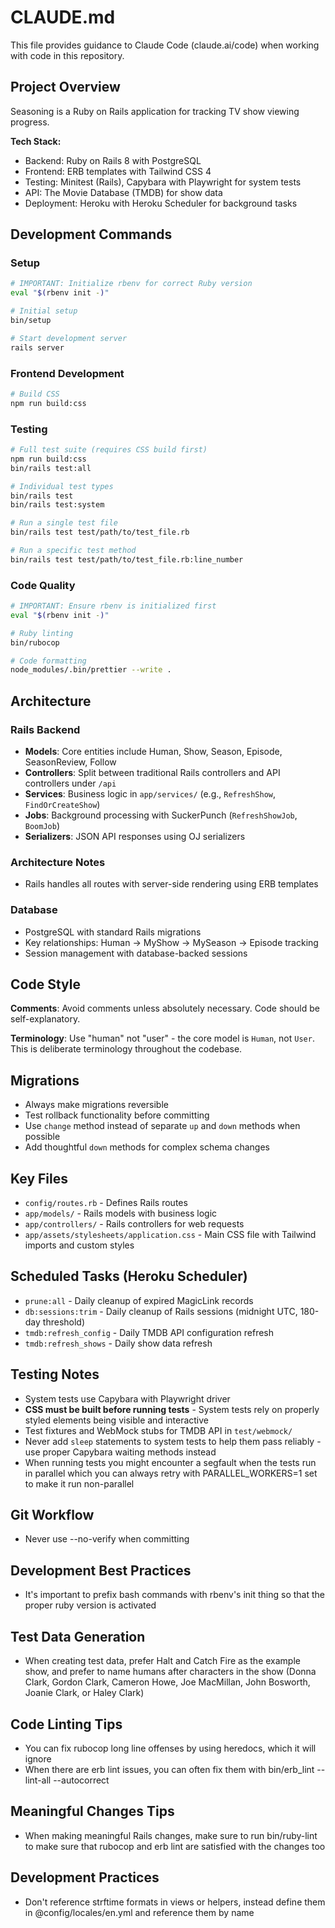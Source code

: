 # CLAUDE.md

This file provides guidance to Claude Code (claude.ai/code) when working with code in this repository.

## Project Overview

Seasoning is a Ruby on Rails application for tracking TV show viewing progress.

**Tech Stack:**

- Backend: Ruby on Rails 8 with PostgreSQL
- Frontend: ERB templates with Tailwind CSS 4
- Testing: Minitest (Rails), Capybara with Playwright for system tests
- API: The Movie Database (TMDB) for show data
- Deployment: Heroku with Heroku Scheduler for background tasks

## Development Commands

### Setup

```bash
# IMPORTANT: Initialize rbenv for correct Ruby version
eval "$(rbenv init -)"

# Initial setup
bin/setup

# Start development server
rails server
```

### Frontend Development

```bash
# Build CSS
npm run build:css
```

### Testing

```bash
# Full test suite (requires CSS build first)
npm run build:css
bin/rails test:all

# Individual test types
bin/rails test
bin/rails test:system

# Run a single test file
bin/rails test test/path/to/test_file.rb

# Run a specific test method
bin/rails test test/path/to/test_file.rb:line_number
```

### Code Quality

```bash
# IMPORTANT: Ensure rbenv is initialized first
eval "$(rbenv init -)"

# Ruby linting
bin/rubocop

# Code formatting
node_modules/.bin/prettier --write .
```

## Architecture

### Rails Backend

- **Models**: Core entities include Human, Show, Season, Episode, SeasonReview, Follow
- **Controllers**: Split between traditional Rails controllers and API controllers under `/api`
- **Services**: Business logic in `app/services/` (e.g., `RefreshShow`, `FindOrCreateShow`)
- **Jobs**: Background processing with SuckerPunch (`RefreshShowJob`, `BoomJob`)
- **Serializers**: JSON API responses using OJ serializers

### Architecture Notes

- Rails handles all routes with server-side rendering using ERB templates

### Database

- PostgreSQL with standard Rails migrations
- Key relationships: Human → MyShow → MySeason → Episode tracking
- Session management with database-backed sessions

## Code Style

**Comments**: Avoid comments unless absolutely necessary. Code should be self-explanatory.

**Terminology**: Use "human" not "user" - the core model is `Human`, not `User`. This is deliberate terminology throughout the codebase.

## Migrations

- Always make migrations reversible
- Test rollback functionality before committing
- Use `change` method instead of separate `up` and `down` methods when possible
- Add thoughtful `down` methods for complex schema changes

## Key Files

- `config/routes.rb` - Defines Rails routes
- `app/models/` - Rails models with business logic
- `app/controllers/` - Rails controllers for web requests
- `app/assets/stylesheets/application.css` - Main CSS file with Tailwind imports and custom styles

## Scheduled Tasks (Heroku Scheduler)

- `prune:all` - Daily cleanup of expired MagicLink records
- `db:sessions:trim` - Daily cleanup of Rails sessions (midnight UTC, 180-day threshold)
- `tmdb:refresh_config` - Daily TMDB API configuration refresh
- `tmdb:refresh_shows` - Daily show data refresh

## Testing Notes

- System tests use Capybara with Playwright driver
- **CSS must be built before running tests** - System tests rely on properly styled elements being visible and interactive
- Test fixtures and WebMock stubs for TMDB API in `test/webmock/`
- Never add `sleep` statements to system tests to help them pass reliably - use proper Capybara waiting methods instead
- When running tests you might encounter a segfault when the tests run in parallel which you can always retry with PARALLEL_WORKERS=1 set to make it run non-parallel

## Git Workflow

- Never use --no-verify when committing

## Development Best Practices

- It's important to prefix bash commands with rbenv's init thing so that the proper ruby version is activated

## Test Data Generation

- When creating test data, prefer Halt and Catch Fire as the example show, and prefer to name humans after characters in the show (Donna Clark, Gordon Clark, Cameron Howe, Joe MacMillan, John Bosworth, Joanie Clark, or Haley Clark)

## Code Linting Tips

- You can fix rubocop long line offenses by using heredocs, which it will ignore
- When there are erb lint issues, you can often fix them with bin/erb_lint --lint-all --autocorrect

## Meaningful Changes Tips

- When making meaningful Rails changes, make sure to run bin/ruby-lint to make sure that rubocop and erb lint are satisfied with the changes too

## Development Practices

- Don't reference strftime formats in views or helpers, instead define them in @config/locales/en.yml and reference them by name

